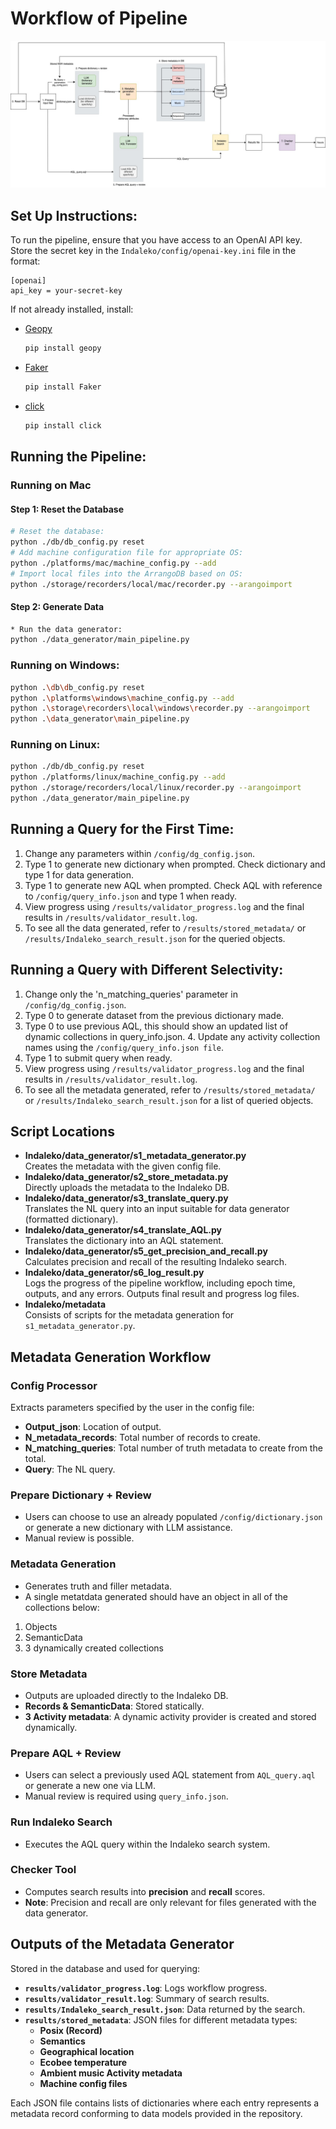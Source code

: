 # Workflow of Pipeline

![alt text](workflow_diagram.jpg)

## Set Up Instructions:
To run the pipeline, ensure that you have access to an OpenAI API key.
Store the secret key in the `Indaleko/config/openai-key.ini` file in the format:
```
[openai]
api_key = your-secret-key
```

If not already installed, install:
* [Geopy](https://geopy.readthedocs.io/en/stable/)
  ```sh
  pip install geopy
  ```
* [Faker](https://faker.readthedocs.io/en/master/)
  ```sh
  pip install Faker
  ```
* [click](https://pypi.org/project/click/)
  ```sh
  pip install click
  ```

## Running the Pipeline:
### Running on Mac

#### Step 1: Reset the Database

```sh
# Reset the database:
python ./db/db_config.py reset
# Add machine configuration file for appropriate OS:
python ./platforms/mac/machine_config.py --add
# Import local files into the ArrangoDB based on OS:
python ./storage/recorders/local/mac/recorder.py --arangoimport
```

#### Step 2: Generate Data
``` sh
* Run the data generator:
python ./data_generator/main_pipeline.py
  ```

### Running on Windows:
```sh
python .\db\db_config.py reset
python .\platforms\windows\machine_config.py --add
python .\storage\recorders\local\windows\recorder.py --arangoimport
python .\data_generator\main_pipeline.py
```

### Running on Linux:
```sh
python ./db/db_config.py reset
python ./platforms/linux/machine_config.py --add
python ./storage/recorders/local/linux/recorder.py --arangoimport
python ./data_generator/main_pipeline.py
```

## Running a Query for the First Time:
1. Change any parameters within `/config/dg_config.json`.
2. Type 1 to generate new dictionary when prompted. Check dictionary and type 1 for data generation.
3. Type 1 to generate new AQL when prompted. Check AQL with reference to `/config/query_info.json` and type 1 when ready.
4. View progress using `/results/validator_progress.log` and the final results in `/results/validator_result.log`.
5. To see all the data generated, refer to `/results/stored_metadata/` or `/results/Indaleko_search_result.json` for the queried objects.

## Running a Query with Different Selectivity:
1. Change only the 'n_matching_queries' parameter in `/config/dg_config.json`.
2. Type 0 to generate dataset from the previous dictionary made.
3. Type 0 to use previous AQL, this should show an updated list of dynamic collections in query_info.json. 4. Update any activity collection names using the `/config/query_info.json file`.
5. Type 1 to submit query when ready.
6. View progress using `/results/validator_progress.log` and the final results in `/results/validator_result.log`.
5. To see all the metadata generated, refer to `/results/stored_metadata/` or `/results/Indaleko_search_result.json` for a list of queried objects.

## Script Locations
- **Indaleko/data_generator/s1_metadata_generator.py**  
  Creates the metadata with the given config file.
- **Indaleko/data_generator/s2_store_metadata.py**  
  Directly uploads the metadata to the Indaleko DB.
- **Indaleko/data_generator/s3_translate_query.py**  
  Translates the NL query into an input suitable for data generator (formatted dictionary).
- **Indaleko/data_generator/s4_translate_AQL.py**  
  Translates the dictionary into an AQL statement.
- **Indaleko/data_generator/s5_get_precision_and_recall.py**  
  Calculates precision and recall of the resulting Indaleko search.
- **Indaleko/data_generator/s6_log_result.py**  
  Logs the progress of the pipeline workflow, including epoch time, outputs, and any errors. Outputs final result and progress log files.
- **Indaleko/metadata**  
  Consists of scripts for the metadata generation for `s1_metadata_generator.py`.

## Metadata Generation Workflow

### Config Processor
Extracts parameters specified by the user in the config file:
- **Output_json**: Location of output.
- **N_metadata_records**: Total number of records to create.
- **N_matching_queries**: Total number of truth metadata to create from the total.
- **Query**: The NL query.

### Prepare Dictionary + Review
- Users can choose to use an already populated `/config/dictionary.json` or generate a new dictionary with LLM assistance.
- Manual review is possible.

### Metadata Generation
- Generates truth and filler metadata.
- A single metatdata generated should have an object in all of the collections below:
1. Objects
2. SemanticData
3. 3 dynamically created collections

### Store Metadata
- Outputs are uploaded directly to the Indaleko DB.
- **Records & SemanticData**: Stored statically.
- **3 Activity metadata**: A dynamic activity provider is created and stored dynamically.


### Prepare AQL + Review
- Users can select a previously used AQL statement from `AQL_query.aql` or generate a new one via LLM.
- Manual review is required using `query_info.json`.

### Run Indaleko Search
- Executes the AQL query within the Indaleko search system.

### Checker Tool
- Computes search results into **precision** and **recall** scores.
- **Note**: Precision and recall are only relevant for files generated with the data generator.

## Outputs of the Metadata Generator

Stored in the database and used for querying:
- **`results/validator_progress.log`**: Logs workflow progress.
- **`results/validator_result.log`**: Summary of search results.
- **`results/Indaleko_search_result.json`**: Data returned by the search.
- **`results/stored_metadata`**: JSON files for different metadata types:
  - **Posix (Record)**
  - **Semantics**
  - **Geographical location**
  - **Ecobee temperature**
  - **Ambient music Activity metadata**
  - **Machine config files**

Each JSON file contains lists of dictionaries where each entry represents a metadata record conforming to data models provided in the repository.
